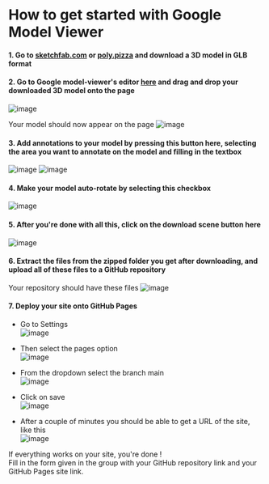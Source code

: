 # How to get started with Google Model Viewer

#### 1. Go to [sketchfab.com](https://sketchfab.com/) or [poly.pizza]() and download a 3D model in GLB format

#### 2. Go to Google model-viewer's editor [here](https://modelviewer.dev/editor/) and drag and drop your downloaded 3D model onto the page
![image](https://user-images.githubusercontent.com/73497800/171901013-e5e43d08-cf72-4c8c-831b-befc80cf4f81.png)

Your model should now appear on the page
![image](https://user-images.githubusercontent.com/73497800/171902212-048b73ed-98d4-41bd-aa31-c83a7006c45d.png)


#### 3. Add annotations to your model by pressing this button here, selecting the area you want to annotate on the model and filling in the textbox
![image](https://user-images.githubusercontent.com/73497800/171901373-dfbd49b5-8ff4-4af5-835c-fbe5b8fae4c5.png)
![image](https://user-images.githubusercontent.com/73497800/171901861-53e16f32-5bbc-4d7d-8f1a-25ebe0348c3b.png)

#### 4. Make your model auto-rotate by selecting this checkbox
![image](https://user-images.githubusercontent.com/73497800/171902525-20bfcca1-c084-45c3-b7b1-c20db1be6fcf.png)

#### 5. After you're done with all this, click on the download scene button here
![image](https://user-images.githubusercontent.com/73497800/171902768-7c696b0a-c3b7-4bae-a865-0a2fed00a253.png)

#### 6. Extract the files from the zipped folder you get after downloading, and upload all of these files to a GitHub repository
Your repository should have these files
![image](https://user-images.githubusercontent.com/73497800/171903135-b61f3e19-c341-4643-8ddd-6289274888ad.png)


#### 7. Deploy your site onto GitHub Pages

* Go to Settings <br />
![image](https://user-images.githubusercontent.com/73497800/171903633-3da3d12f-2ebf-4e9d-ba66-f76e43a16740.png)

* Then select the pages option <br />
![image](https://user-images.githubusercontent.com/73497800/171903846-f722e59f-4094-45be-8865-690df0c32a8f.png)

* From the dropdown select the branch main <br />
![image](https://user-images.githubusercontent.com/73497800/171903992-2cc58d6a-09dc-476b-981e-a72305b8af0a.png)

* Click on save <br />
![image](https://user-images.githubusercontent.com/73497800/171904102-e982a6b2-2818-465c-9a5e-465b539c925e.png)

* After a couple of minutes you should be able to get a URL of the site, like this <br />
![image](https://user-images.githubusercontent.com/73497800/171904240-ad6b9c5d-8238-4dcf-b1d3-5fcf642ecc91.png)

If everything works on your site, you're done ! <br />
Fill in the form given in the group with your GitHub repository link and your GitHub Pages site link.




